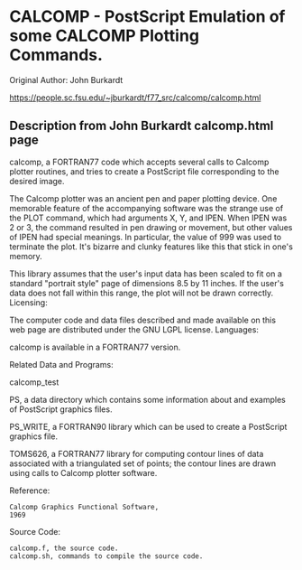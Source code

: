 # CALCOMP - PostScript Emulation of some CALCOMP Plotting Commands.

Original Author: John Burkardt

https://people.sc.fsu.edu/~jburkardt/f77_src/calcomp/calcomp.html

## Description from John Burkardt calcomp.html page
calcomp, a FORTRAN77 code which accepts several calls to Calcomp plotter routines, and tries to create a PostScript file corresponding to the desired image.

The Calcomp plotter was an ancient pen and paper plotting device. One memorable feature of the accompanying software was the strange use of the PLOT command, which had arguments X, Y, and IPEN. When IPEN was 2 or 3, the command resulted in pen drawing or movement, but other values of IPEN had special meanings. In particular, the value of 999 was used to terminate the plot. It's bizarre and clunky features like this that stick in one's memory.

This library assumes that the user's input data has been scaled to fit on a standard "portrait style" page of dimensions 8.5 by 11 inches. If the user's data does not fall within this range, the plot will not be drawn correctly.
Licensing:

The computer code and data files described and made available on this web page are distributed under the GNU LGPL license.
Languages:

calcomp is available in a FORTRAN77 version.

Related Data and Programs:

calcomp_test

PS, a data directory which contains some information about and examples of PostScript graphics files.

PS_WRITE, a FORTRAN90 library which can be used to create a PostScript graphics file.

TOMS626, a FORTRAN77 library for computing contour lines of data associated with a triangulated set of points; the contour lines are drawn using calls to Calcomp plotter software.

Reference:

    Calcomp Graphics Functional Software,
    1969

Source Code:

    calcomp.f, the source code.
    calcomp.sh, commands to compile the source code.
